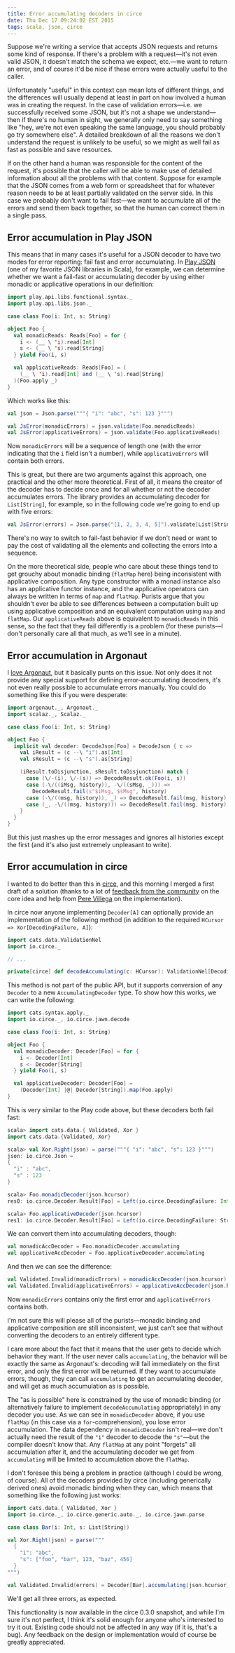 ```yaml
---
title: Error accumulating decoders in circe
date: Thu Dec 17 09:24:02 EST 2015
tags: scala, json, circe
---
```


Suppose we're writing a service that accepts JSON requests and returns some kind of response. If
there's a problem with a request—it's not even valid JSON, it doesn't match the schema we expect,
etc.—we want to return an error, and of course it'd be nice if these errors were actually useful to
the caller.

Unfortunately "useful" in this context can mean lots of different things, and the differences will
usually depend at least in part on how involved a human was in creating the request. In the case of
validation errors—i.e. we successfully received some JSON, but it's not a shape we understand—then
if there's no human in sight, we generally only need to say something like "hey, we're not even
speaking the same language, you should probably go try somewhere else". A detailed breakdown of all
the reasons we don't understand the request is unlikely to be useful, so we might as well fail as
fast as possible and save resources.

If on the other hand a human was responsible for the content of the request, it's possible that
the caller will be able to make use of detailed information about all the problems with that
content. Suppose for example that the JSON comes from a web form or spreadsheet that for whatever
reason needs to be at least partially validated on the server side. In this case we probably don't
want to fail fast—we want to accumulate all of the errors and send them back together, so that the
human can correct them in a single pass.

<!-- MORE -->

## Error accumulation in Play JSON

This means that in many cases it's useful for a JSON decoder to have two modes for error reporting:
fail fast and error accumulating. In [Play JSON][play-json] (one of my favorite JSON libraries in
Scala), for example, we can determine whether we want a fail-fast or accumulating decoder by using
either monadic or applicative operations in our definition:

```scala
import play.api.libs.functional.syntax._
import play.api.libs.json._

case class Foo(i: Int, s: String)

object Foo {
  val monadicReads: Reads[Foo] = for {
    i <- (__ \ 'i).read[Int]
    s <- (__ \ 's).read[String]
  } yield Foo(i, s)

  val applicativeReads: Reads[Foo] = (
    (__ \ 'i).read[Int] and (__ \ 's).read[String]
  )(Foo.apply _)
}
```

Which works like this:

```scala
val json = Json.parse("""{ "i": "abc", "s": 123 }""")

val JsError(monadicErrors) = json.validate(Foo.monadicReads)
val JsError(applicativeErrors) = json.validate(Foo.applicativeReads)
```

Now `monadicErrors` will be a sequence of length one (with the error indicating that the `i` field
isn't a number), while `applicativeErrors` will contain both errors.

This is great, but there are two arguments against this approach, one practical and the other more
theoretical. First of all, it means the creator of the decoder has to decide once and for all
whether or not the decoder accumulates errors. The library provides an accumulating decoder for
`List[String]`, for example, so in the following code we're going to end up with five errors:

```scala
val JsError(errors) = Json.parse("[1, 2, 3, 4, 5]").validate[List[String]]
```

There's no way to switch to fail-fast behavior if we don't need or want to pay the cost of
validating all the elements and collecting the errors into a sequence.

On the more theoretical side, people who care about these things tend to get grouchy about monadic
binding (`flatMap` here) being inconsistent with applicative composition. Any type constructor with
a monad instance also has an applicative functor instance, and the applicative operators can always
be written in terms of `map` and `flatMap`. Purists argue that you shouldn't ever be able to see
differences between a computation built up using applicative composition and an equivalent
computation using `map` and `flatMap`. Our `applicativeReads` above is equivalent to `monadicReads`
in this sense, so the fact that they fail differently is a problem (for these purists—I don't
personally care all that much, as we'll see in a minute).

## Error accumulation in Argonaut

I [love Argonaut][circe-why], but it basically punts on this issue. Not only does it not provide any
special support for defining error-accumulating decoders, it's not even really possible to
accumulate errors manually. You could do something like this if you were desperate:

```scala
import argonaut._, Argonaut._
import scalaz._, Scalaz._

case class Foo(i: Int, s: String)

object Foo {
  implicit val decoder: DecodeJson[Foo] = DecodeJson { c =>
    val iResult = (c --\ "i").as[Int]
    val sResult = (c --\ "s").as[String]

    (iResult.toDisjunction, sResult.toDisjunction) match {
      case (\/-(i), \/-(s)) => DecodeResult.ok(Foo(i, s))
      case (-\/((iMsg, history)), -\/((sMsg, _))) =>
        DecodeResult.fail(s"$iMsg, $sMsg", history)
      case (-\/((msg, history)), _) => DecodeResult.fail(msg, history)
      case (_, -\/((msg, history))) => DecodeResult.fail(msg, history)
    }
  }  
}
```

But this just mashes up the error messages and ignores all histories except the first (and it's also
just extremely unpleasant to write).

## Error accumulation in circe

I wanted to do better than this in [circe][circe], and this morning I merged a first draft of a
solution (thanks to a lot of [feedback from the community][circe-85] on the core idea and help from
[Pere Villega][pvillega] on the implementation).

In circe now anyone implementing `Decoder[A]` can optionally provide an implementation of the
following method (in addition to the required `HCursor => Xor[DecodingFailure, A]`):

```scala
import cats.data.ValidationNel
import io.circe._

// ...

private[circe] def decodeAccumulating(c: HCursor): ValidationNel[DecodingFailure, A]
```

This method is not part of the public API, but it supports conversion of any `Decoder` to a new
`AccumulatingDecoder` type. To show how this works, we can write the following:

```scala
import cats.syntax.apply._
import io.circe._, io.circe.jawn.decode

case class Foo(i: Int, s: String)

object Foo {
  val monadicDecoder: Decoder[Foo] = for {
    i <- Decoder[Int]
    s <- Decoder[String]
  } yield Foo(i, s)

  val applicativeDecoder: Decoder[Foo] =
    (Decoder[Int] |@| Decoder[String]).map(Foo.apply)
}
```

This is very similar to the Play code above, but these decoders both fail fast:

```scala
scala> import cats.data.{ Validated, Xor }
import cats.data.{Validated, Xor}

scala> val Xor.Right(json) = parse("""{ "i": "abc", "s": 123 }""")
json: io.circe.Json =
{
  "i" : "abc",
  "s" : 123
}

scala> Foo.monadicDecoder(json.hcursor)
res0: io.circe.Decoder.Result[Foo] = Left(io.circe.DecodingFailure: Int)

scala> Foo.applicativeDecoder(json.hcursor)
res1: io.circe.Decoder.Result[Foo] = Left(io.circe.DecodingFailure: String)
```

We can convert them into accumulating decoders, though:

```scala
val monadicAccDecoder = Foo.monadicDecoder.accumulating
val applicativeAccDecoder = Foo.applicativeDecoder.accumulating
```

And then we can see the difference:

```scala
val Validated.Invalid(monadicErrors) = monadicAccDecoder(json.hcursor)
val Validated.Invalid(applicativeErrors) = applicativeAccDecoder(json.hcursor)
```

Now `monadicErrors` contains only the first error and `applicativeErrors` contains both.

I'm not sure this will please all of the purists—monadic binding and applicative composition are
still inconsistent, we just can't see that without converting the decoders to an entirely different
type.

I care more about the fact that it means that the user gets to decide which behavior they want. If
the user never calls `accumulating`, the behavior will be exactly the same as Argonaut's: decoding
will fail immediately on the first error, and only the first error will be returned. If they want to
accumulate errors, though, they can call `accumulating` to get an accumulating decoder, and will
get as much accumulation as is possible.

The "as is possible" here is constrained by the use of monadic binding (or alternatively failure to
implement `decodeAccumulating` appropriately) in any decoder you use. As we can see in
`monadicDecoder` above, if you use `flatMap` (in this case via a `for`-comprehension), you lose
error accumulation. The data dependency in `monadicDecoder` isn't real—we don't actually need the
result of the `"i"` decoder to decode the `"s"`—but the compiler doesn't know that. Any `flatMap` at
any point "forgets" all accumulation after it, and the accumulating decoder we get from
`accumulating` will be limited to accumulation above the `flatMap`.

I don't foresee this being a problem in practice (although I could be wrong, of course). All of the
decoders provided by circe (including generically derived ones) avoid monadic binding when they can,
which means that something like the following just works:

```scala
import cats.data.{ Validated, Xor }
import io.circe._, io.circe.generic.auto._, io.circe.jawn.parse

case class Bar(i: Int, s: List[String])

val Xor.Right(json) = parse("""
  {
    "i": "abc",
    "s": ["foo", "bar", 123, "baz", 456]
  }
""")

val Validated.Invalid(errors) = Decoder[Bar].accumulating(json.hcursor)
```

We'll get all three errors, as expected.

This functionality is now available in the circe 0.3.0 snapshot, and while I'm sure it's not
perfect, I think it's solid enough for anyone who's interested to try it out. Existing code should
not be affected in any way (if it is, that's a bug). Any feedback on the design or implementation
would of course be greatly appreciated.

[argonaut]: http://argonaut.io/
[circe]: https://github.com/travisbrown/circe
[circe-85]: https://github.com/travisbrown/circe/pull/85
[circe-why]: https://github.com/travisbrown/circe#why
[play-json]: https://www.playframework.com/documentation/2.5.x/ScalaJson
[pvillega]: https://twitter.com/pvillega
